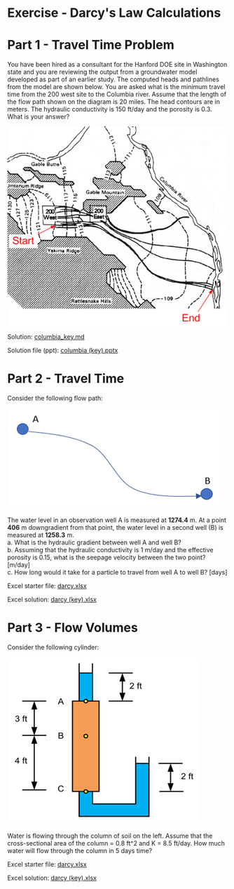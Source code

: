 # Exercise - Darcy's Law Calculations

# Part 1 - Travel Time Problem

You have been hired as a consultant for 
the Hanford DOE site in Washington state 
and you are reviewing the output from a 
groundwater model developed as part of an 
earlier study. The computed heads and 
pathlines from the model are shown below. 
You are asked what is the minimum travel 
time from the 200 west site to the Columbia 
river. Assume that the length of the flow 
path shown on the diagram is 20 miles. The 
head contours are in meters. The hydraulic 
conductivity is 150 ft/day and the porosity 
is 0.3. What is your answer?

![columbia.gif](images/columbia.gif)

Solution: [columbia_key.md](columbia_key.md)

Solution file (ppt): [columbia (key).pptx](columbia%20%28key%29.pptx)

# Part 2 - Travel Time

Consider the following flow path:

![flowpath.png](images/flowpath.png)

The water level in an observation well A is measured at **1274.4** m. At a point **406** m downgradient from that point, the water level in a second well (B) is measured at **1258.3** m.<br>
a. What is the hydraulic gradient between well A and well B?<br>
b. Assuming that the hydraulic conductivity is 1 m/day and the effective porosity is 0.15, what is the seepage velocity between the two point? [m/day]<br>
c. How long would it take for a particle to travel from well A to well B? [days]

Excel starter file: [darcy.xlsx](darcy.xlsx)

Excel solution: [darcy (key).xlsx](darcy%20%28key%29.xlsx)

# Part 3 - Flow Volumes

Consider the following cylinder:

![cylinder.png](images/cylinder.png)

Water is flowing through the column of soil on the left. Assume that the cross-sectional area of the column = 0.8 ft^2 and K = 8.5 ft/day. How much water will flow through the column in 5 days time?

Excel starter file: [darcy.xlsx](darcy.xlsx)

Excel solution: [darcy (key).xlsx](darcy%20%28key%29.xlsx)